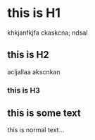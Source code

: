 # this is H1

khkjanfkjfa
ckaskcna;
ndsal

## this is H2
acljallaa akscnkan
### this is H3


## this is some text

this is normal text...